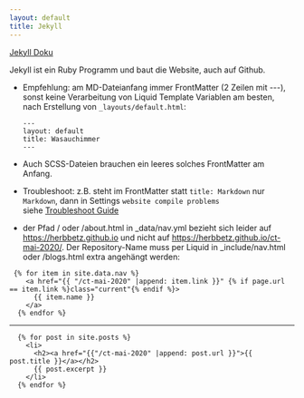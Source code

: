 ```yaml
---
layout: default
title: Jekyll
---
```

[Jekyll Doku](https://jekyllrb.com/docs/)

Jekyll ist ein Ruby Programm und baut die Website, auch auf Github.

+ Empfehlung: am MD-Dateianfang immer FrontMatter (2 Zeilen mit ---), sonst keine Verarbeitung von Liquid Template Variablen 
  am besten, nach Erstellung von `_layouts/default.html`:
  ```
  ---
  layout: default
  title: Wasauchimmer
  ---
  ```
+ Auch SCSS-Dateien brauchen ein leeres solches FrontMatter am Anfang.

+ Troubleshoot: 
  z.B. steht im FrontMatter statt `title: Markdown` nur `Markdown`, dann in Settings `website compile problems`   
  siehe [Troubleshoot Guide](https://help.github.com/en/github/working-with-github-pages/troubleshooting-jekyll-build-errors-for-github-pages-sites#troubleshooting-build-errors)
  
+ der Pfad / oder /about.html in _data/nav.yml bezieht sich leider auf https://herbbetz.github.io und nicht auf https://herbbetz.github.io/ct-mai-2020/. Der Repository-Name muss per Liquid in _include/nav.html oder /blogs.html extra angehängt werden:

```
 {% for item in site.data.nav %} 
    <a href="{{ "/ct-mai-2020" |append: item.link }}" {% if page.url == item.link %}class="current"{% endif %}>
      {{ item.name }}
    </a>
  {% endfor %}
```

---------------

```
  {% for post in site.posts %}
    <li>
      <h2><a href="{{"/ct-mai-2020" |append: post.url }}">{{ post.title }}</a></h2>
      {{ post.excerpt }}
    </li>
  {% endfor %}
```
